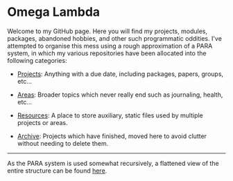 # Omega Lambda

Welcome to my GitHub page. Here you will find my projects, modules, packages, abandoned hobbies, and other such programmatic oddities. I've attempted to organise this mess using a rough approximation of a PARA system, in which my various repositories have been allocated into the following categories:

- [Projects](https://github.com/OmegaLambda1998/Projects): Anything with a due date, including packages, papers, groups, etc…

- [Areas](https://github.com/OmegaLambda1998/Areas): Broader topics which never really end such as journaling, health, etc…

- [Resources](https://github.com/OmegaLambda1998/Resources): A place to store auxiliary, static files used by multiple projects or areas.

- [Archive](https://github.com/OmegaLambda1998/Archive): Projects which have finished, moved here to avoid clutter without needing to delete them.

---

As the PARA system is used somewhat recursively, a flattened view of the entire structure can be found [here](/TOC.md).
